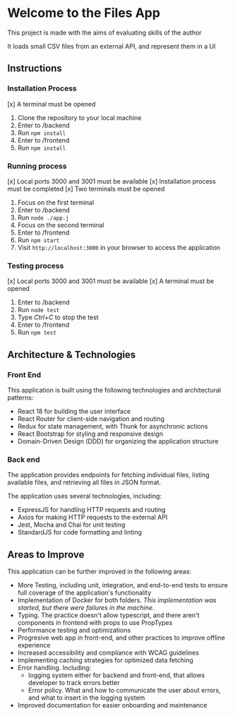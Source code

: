 Welcome to the Files App
========================

This project is made with the aims of evaluating skills of the author

It loads small CSV files from an external API, and represent them in a UI

Instructions
------------

### Installation Process

[x] A terminal must be opened

1. Clone the repository to your local machine
2. Enter to /backend
3. Run `npm install`
4. Enter to /frontend
5. Run `npm install`

### Running process

[x] Local ports 3000 and 3001 must be available
[x] Installation process must be completed
[x] Two terminals must be opened

1. Focus on the first terminal
2. Enter to /backend
3. Run `node ./app.j`
4. Focus on the second terminal
5. Enter to /frontend
6. Run `npm start` 
7. Visit `http://localhost:3000` in your browser to access the application

### Testing process

[x] Local ports 3000 and 3001 must be available
[x] A terminal must be opened

1. Enter to /backend
2. Run `node test`
3. Type *Ctrl+C* to stop the test
4. Enter to /frontend
5. Run `npm test` 

Architecture &amp; Technologies
-------------------------------

### Front End

 This application is built using the following technologies and architectural patterns:

- React 18 for building the user interface
- React Router for client-side navigation and routing
- Redux for state management, with Thunk for asynchronic actions
- React Bootstrap for styling and responsive design
- Domain-Driven Design (DDD) for organizing the application structure
 
### Back end

The application provides endpoints for fetching individual files, listing available files, and retrieving all files in JSON format.

The application uses several technologies, including:

 * ExpressJS for handling HTTP requests and routing
 * Axios for making HTTP requests to the external API
 * Jest, Mocha and Chai for unit testing
 * StandardJS for code formatting and linting

Areas to Improve
----------------

 This application can be further improved in the following areas:

- More Testing, including unit, integration, and end-to-end tests to ensure full coverage of the application's functionality
- Implementation of Docker for both folders. *This implementation was started, but there were failures in the machine.*
- Typing. The practice doesn't allow typescript, and there aren't components in frontend with props to use PropTypes
- Performance testing and optimizations
- Progresive web app in front-end, and other practices to improve offline experience
- Increased accessibility and compliance with WCAG guidelines
- Implementing caching strategies for optimized data fetching
- Error handling. Including: 
    - logging system either for backend and front-end, that allows developer to track errors better
    - Error policy. What and how to communicate the user about errors, and what to insert in the logging system
- Improved documentation for easier onboarding and maintenance
 